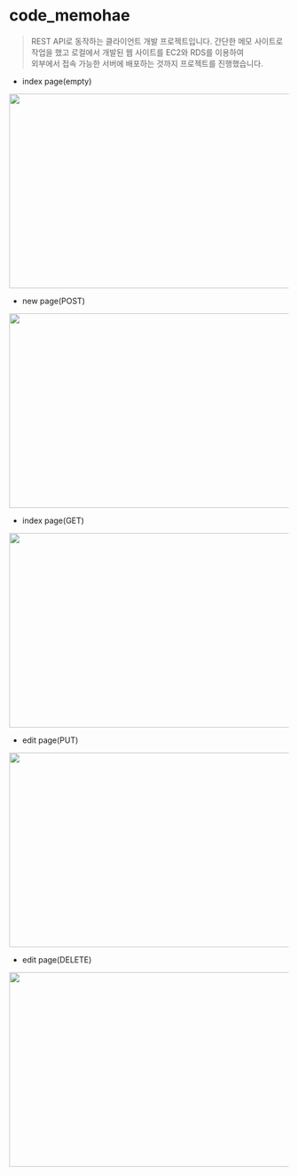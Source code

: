 # code_memohae

> REST API로 동작하는 클라이언트 개발 프로젝트입니다.
> 간단한 메모 사이트로 작업을 했고 로컬에서 개발된 웹 사이트를 EC2와 RDS를 이용하여
> <br>외부에서 접속 가능한 서버에 배포하는 것까지 프로젝트를 진행했습니다.</br>

- index page(empty)
<p align="center"><img src="https://user-images.githubusercontent.com/85089341/228165597-3c25adb6-3bc9-464c-a7cc-93457a163114.png" width="700" height="350"></p>

- new page(POST)
<p align="center"><img src="https://user-images.githubusercontent.com/85089341/228167082-581f3cab-1b88-4962-931c-7fd04085b107.png" width="700" height="350"></p>

- index page(GET)
<p align="center"><img src="https://user-images.githubusercontent.com/85089341/228166875-02fa2389-6574-4360-9103-f589d614f97d.png" width="700" height="350"></p>

- edit page(PUT)
<p align="center"><img src="https://user-images.githubusercontent.com/85089341/228167191-ea46e1f2-f9a0-42db-955e-38afd33cd3da.png" width="700" height="350"></p>

- edit page(DELETE)
<p align="center"><img src="https://user-images.githubusercontent.com/85089341/228167817-3a7becf4-64e9-4155-b38d-ec5344af1295.png" width="700" height="350"></p>

